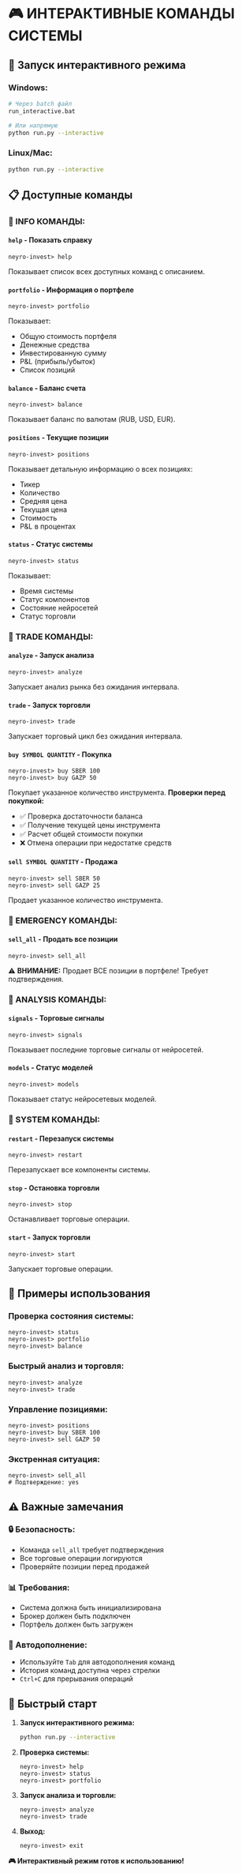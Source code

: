 # 🎮 ИНТЕРАКТИВНЫЕ КОМАНДЫ СИСТЕМЫ

## 🚀 Запуск интерактивного режима

### **Windows:**
```bash
# Через batch файл
run_interactive.bat

# Или напрямую
python run.py --interactive
```

### **Linux/Mac:**
```bash
python run.py --interactive
```

## 📋 Доступные команды

### **🔹 INFO КОМАНДЫ:**

#### **`help`** - Показать справку
```
neyro-invest> help
```
Показывает список всех доступных команд с описанием.

#### **`portfolio`** - Информация о портфеле
```
neyro-invest> portfolio
```
Показывает:
- Общую стоимость портфеля
- Денежные средства
- Инвестированную сумму
- P&L (прибыль/убыток)
- Список позиций

#### **`balance`** - Баланс счета
```
neyro-invest> balance
```
Показывает баланс по валютам (RUB, USD, EUR).

#### **`positions`** - Текущие позиции
```
neyro-invest> positions
```
Показывает детальную информацию о всех позициях:
- Тикер
- Количество
- Средняя цена
- Текущая цена
- Стоимость
- P&L в процентах

#### **`status`** - Статус системы
```
neyro-invest> status
```
Показывает:
- Время системы
- Статус компонентов
- Состояние нейросетей
- Статус торговли

### **🔹 TRADE КОМАНДЫ:**

#### **`analyze`** - Запуск анализа
```
neyro-invest> analyze
```
Запускает анализ рынка без ожидания интервала.

#### **`trade`** - Запуск торговли
```
neyro-invest> trade
```
Запускает торговый цикл без ожидания интервала.

#### **`buy SYMBOL QUANTITY`** - Покупка
```
neyro-invest> buy SBER 100
neyro-invest> buy GAZP 50
```
Покупает указанное количество инструмента.
**Проверки перед покупкой:**
- ✅ Проверка достаточности баланса
- ✅ Получение текущей цены инструмента
- ✅ Расчет общей стоимости покупки
- ❌ Отмена операции при недостатке средств

#### **`sell SYMBOL QUANTITY`** - Продажа
```
neyro-invest> sell SBER 50
neyro-invest> sell GAZP 25
```
Продает указанное количество инструмента.

### **🔹 EMERGENCY КОМАНДЫ:**

#### **`sell_all`** - Продать все позиции
```
neyro-invest> sell_all
```
⚠️ **ВНИМАНИЕ:** Продает ВСЕ позиции в портфеле!
Требует подтверждения.

### **🔹 ANALYSIS КОМАНДЫ:**

#### **`signals`** - Торговые сигналы
```
neyro-invest> signals
```
Показывает последние торговые сигналы от нейросетей.

#### **`models`** - Статус моделей
```
neyro-invest> models
```
Показывает статус нейросетевых моделей.

### **🔹 SYSTEM КОМАНДЫ:**

#### **`restart`** - Перезапуск системы
```
neyro-invest> restart
```
Перезапускает все компоненты системы.

#### **`stop`** - Остановка торговли
```
neyro-invest> stop
```
Останавливает торговые операции.

#### **`start`** - Запуск торговли
```
neyro-invest> start
```
Запускает торговые операции.

## 🎯 Примеры использования

### **Проверка состояния системы:**
```
neyro-invest> status
neyro-invest> portfolio
neyro-invest> balance
```

### **Быстрый анализ и торговля:**
```
neyro-invest> analyze
neyro-invest> trade
```

### **Управление позициями:**
```
neyro-invest> positions
neyro-invest> buy SBER 100
neyro-invest> sell GAZP 50
```

### **Экстренная ситуация:**
```
neyro-invest> sell_all
# Подтверждение: yes
```

## ⚠️ Важные замечания

### **🔒 Безопасность:**
- Команда `sell_all` требует подтверждения
- Все торговые операции логируются
- Проверяйте позиции перед продажей

### **📊 Требования:**
- Система должна быть инициализирована
- Брокер должен быть подключен
- Портфель должен быть загружен

### **🔄 Автодополнение:**
- Используйте `Tab` для автодополнения команд
- История команд доступна через стрелки
- `Ctrl+C` для прерывания операций

## 🚀 Быстрый старт

1. **Запуск интерактивного режима:**
   ```bash
   python run.py --interactive
   ```

2. **Проверка системы:**
   ```
   neyro-invest> help
   neyro-invest> status
   neyro-invest> portfolio
   ```

3. **Запуск анализа и торговли:**
   ```
   neyro-invest> analyze
   neyro-invest> trade
   ```

4. **Выход:**
   ```
   neyro-invest> exit
   ```

**🎮 Интерактивный режим готов к использованию!**
